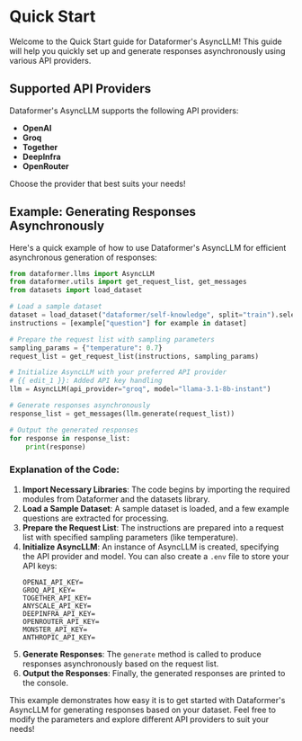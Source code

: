 # Quick Start

Welcome to the Quick Start guide for Dataformer's AsyncLLM! This guide will help you quickly set up and generate responses asynchronously using various API providers.

## Supported API Providers
Dataformer's AsyncLLM supports the following API providers:
- **OpenAI**
- **Groq**
- **Together**
- **DeepInfra**
- **OpenRouter**

Choose the provider that best suits your needs!

## Example: Generating Responses Asynchronously

Here's a quick example of how to use Dataformer's AsyncLLM for efficient asynchronous generation of responses:

```python
from dataformer.llms import AsyncLLM
from dataformer.utils import get_request_list, get_messages
from datasets import load_dataset

# Load a sample dataset
dataset = load_dataset("dataformer/self-knowledge", split="train").select(range(3))
instructions = [example["question"] for example in dataset]

# Prepare the request list with sampling parameters
sampling_params = {"temperature": 0.7}
request_list = get_request_list(instructions, sampling_params)

# Initialize AsyncLLM with your preferred API provider
# {{ edit_1 }}: Added API key handling
llm = AsyncLLM(api_provider="groq", model="llama-3.1-8b-instant")

# Generate responses asynchronously
response_list = get_messages(llm.generate(request_list))

# Output the generated responses
for response in response_list:
    print(response)
```

### Explanation of the Code:
1. **Import Necessary Libraries**: The code begins by importing the required modules from Dataformer and the datasets library.
2. **Load a Sample Dataset**: A sample dataset is loaded, and a few example questions are extracted for processing.
3. **Prepare the Request List**: The instructions are prepared into a request list with specified sampling parameters (like temperature).
4. **Initialize AsyncLLM**: An instance of AsyncLLM is created, specifying the API provider and model. You can also create a `.env` file to store your API keys:
   ```
   OPENAI_API_KEY=
   GROQ_API_KEY=
   TOGETHER_API_KEY= 
   ANYSCALE_API_KEY=
   DEEPINFRA_API_KEY=
   OPENROUTER_API_KEY=
   MONSTER_API_KEY=
   ANTHROPIC_API_KEY=
   ```
5. **Generate Responses**: The `generate` method is called to produce responses asynchronously based on the request list.
6. **Output the Responses**: Finally, the generated responses are printed to the console.

This example demonstrates how easy it is to get started with Dataformer's AsyncLLM for generating responses based on your dataset. Feel free to modify the parameters and explore different API providers to suit your needs!
